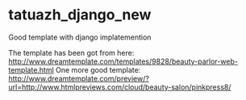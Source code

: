 tatuazh_django_new
==================

Good template with django implatemention

The template has been got from here: http://www.dreamtemplate.com/templates/9828/beauty-parlor-web-template.html
One more good template: http://www.dreamtemplate.com/preview/?url=http://www.htmlpreviews.com/cloud/beauty-salon/pinkpress8/
